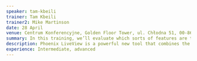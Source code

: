 ```yaml
---
speaker: tam-kbeili
trainer: Tam Kbeili
trainer2: Mike Martinson
date: 28 April
venue: Centrum Konferencyjne, Golden Floor Tower, ul. Chłodna 51, 00-867 Warszawa
summary: In this training, we’ll evaluate which sorts of features are the best fit for what LiveView can offer, then build out an interactive real-time UI to get a feel for how LiveView works. We’ll then look at integrating LiveView into an existing Phoenix application, address performance considerations and failover strategies, and look at examples of how to test and monitor a LiveView feature in a real-world application.
description: Phoenix LiveView is a powerful new tool that combines the development efficiency of server-side rendering with the rich, interactive experiences that users have come to expect in web applications. Building on the capabilities of Phoenix Channels and the BEAM’s strong primitives for availability and fault tolerance, LiveView lets us deliver rich user interfaces without the overhead of building a full client-side application.
experience: Intermediate, advanced
---
```

